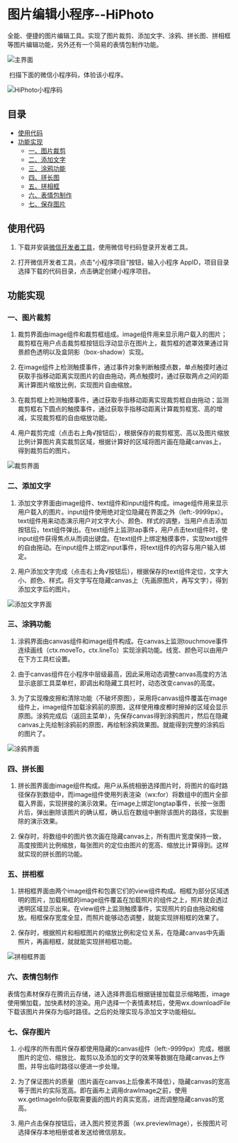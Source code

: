 # 图片编辑小程序--HiPhoto

​	全能、便捷的图片编辑工具。实现了图片裁剪、添加文字、涂鸦、拼长图、拼相框等图片编辑功能，另外还有一个简易的表情包制作功能。 

![主界面](https://github.com/nimoat/photo-edit/raw/master/image/githubImg/mainPage.jpg)

​	扫描下面的微信小程序码，体验该小程序。

![HiPhoto小程序码](https://github.com/nimoat/photo-edit/raw/master/image/githubImg/QRcode.jpg)

## 目录

- [使用代码](#使用代码)
- [功能实现](#功能实现)
  - [一、图片裁剪](#一裁剪功能)
  - [二、添加文字](#二添加文字)
  - [三、涂鸦功能](#三涂鸦功能)
  - [四、拼长图](#四拼长图)
  - [五、拼相框](#五拼相框)
  - [六、表情包制作](#六表情包制作)
  - [七、保存图片](#七保存图片)

## 使用代码

  1. 下载并安装[微信开发者工具](https://mp.weixin.qq.com/debug/wxadoc/dev/devtools/download.html)，使用微信号扫码登录开发者工具。

  2. 打开微信开发者工具，点击“小程序项目”按钮，输入小程序 AppID，项目目录选择下载的代码目录，点击确定创建小程序项目。

## 功能实现

### 一、图片裁剪

  1. 裁剪界面由image组件和裁剪框组成。image组件用来显示用户载入的图片；裁剪框在用户点击裁剪框按钮后浮动显示在图片上，裁剪框的遮罩效果通过背景颜色透明以及盒阴影（box-shadow）实现。

  2. 在image组件上检测触摸事件，通过事件对象判断触摸点数，单点触摸时通过获取手指移动距离实现图片的自由拖动，两点触摸时，通过获取两点之间的距离计算图片缩放比例，实现图片自由缩放。

  3. 在裁剪框上检测触摸事件，通过获取手指移动距离实现裁剪框自由拖动；监测裁剪框右下圆点的触摸事件，通过获取手指移动距离计算裁剪框宽、高的增减，实现裁剪框的自由缩放功能。

  4. 用户裁剪完成（点击右上角√按钮后），根据保存的裁剪框宽、高以及图片缩放比例计算图片真实裁剪区域，根据计算好的区域将图片画在隐藏canvas上，得到裁剪后的图片。

![裁剪界面](https://github.com/nimoat/photo-edit/raw/master/image/githubImg/cropPage.jpg)

### 二、添加文字

  1. 添加文字界面由image组件、text组件和input组件构成。image组件用来显示用户载入的图片。input组件使用绝对定位隐藏在界面之外（left:-9999px）。text组件用来动态演示用户对文字大小、颜色、样式的调整，当用户点击添加按钮后，text组件弹出。在text组件上监测tap事件，用户点击text组件时，使input组件获得焦点从而调出键盘。在text组件上绑定触摸事件，实现text组件的自由拖动。在input组件上绑定input事件，将text组件的内容与用户输入绑定。

  2. 用户添加文字完成（点击右上角√按钮后），根据保存的text组件定位，文字大小、颜色、样式。将文字写在隐藏canvas上（先画原图片，再写文字），得到添加文字后的图片。

![添加文字界面](https://github.com/nimoat/photo-edit/raw/master/image/githubImg/textPage.jpg)

### 三、涂鸦功能

  1. 涂鸦界面由canvas组件和image组件构成。在canvas上监测touchmove事件连续画线（ctx.moveTo，ctx.lineTo）实现涂鸦功能。线宽、颜色可以由用户在下方工具栏设置。

  2. 由于canvas组件在小程序中层级最高，因此采用动态调整canvas高度的方法显示底部工具菜单栏，即调出和隐藏工具栏时，动态改变canvas的高度。

  3. 为了实现橡皮擦和清除功能（不破坏原图），采用将canvas组件覆盖在image组件上，image组件加载涂鸦前的原图，这样使用橡皮檫时擦掉的区域会显示原图。涂鸦完成后（返回主菜单），先保存canvas得到涂鸦图片，然后在隐藏canvas上先绘制涂鸦前的原图，再绘制涂鸦效果图。就能得到完整的涂鸦后的图片了。

![涂鸦界面](https://github.com/nimoat/photo-edit/raw/master/image/githubImg/doodlePage.jpg)

### 四、拼长图

  1. 拼长图界面由image组件构成。用户从系统相册选择图片时，将图片的临时路径保存到数组中，而image组件使用列表渲染（wx:for）将数组中的图片全部载入界面，实现拼接的演示效果。在image上绑定longtap事件，长按一张图片后，弹出删除该图片的确认框，确认后在数组中删除该图片的路径，实现删除的演示效果。

  2. 保存时，将数组中的图片依次画在隐藏canvas上，所有图片宽度保持一致，高度按图片比例缩放，每张图片的定位由图片的宽高、缩放比计算得到。这样就实现的拼长图的功能。

### 五、拼相框

  1. 拼相框界面由两个image组件和包裹它们的view组件构成。相框为部分区域透明的图片，加载相框的image组件覆盖在加载照片的组件之上，照片就会透过透明区域显示出来。在view组件上监测触摸事件，实现照片的自由拖动和缩放。相框保存宽度全显，而照片能够动态调整，就能实现拼相框的效果了。

  2. 保存时，根据照片和相框图片的缩放比例和定位关系，在隐藏canvas中先画照片，再画相框，就就能实现拼相框功能。

![拼相框界面](https://github.com/nimoat/photo-edit/raw/master/image/githubImg/framePage.jpg)


### 六、表情包制作

  表情包素材保存在腾讯云存储，进入选择界面后根据链接加载显示缩略图，image使用懒加载，加快素材的渲染。用户选择一个表情素材后，使用wx.downloadFile下载该图片并保存为临时路径。之后的处理实现与添加文字功能相似。

### 七、保存图片

  1. 小程序的所有图片保存都使用隐藏的canvas组件（left:-9999px）完成，根据图片的定位、缩放比、裁剪以及添加的文字的效果等数据在隐藏canvas上作图，并导出临时路径以便进一步处理。

  2. 为了保证图片的质量（图片画在canvas上后像素不降低），隐藏canvas的宽高等于图片的实际宽高。即在画布上调用drawImage之前，使用wx.getImageInfo获取需要画的图片的真实宽高，进而调整隐藏canvas的宽高。

  3. 用户点击保存按钮后，进入图片预览界面（wx.previewImage），长按图片可选择保存本地相册或者发送给微信朋友。

